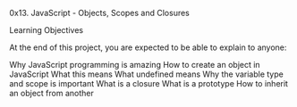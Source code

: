 0x13. JavaScript - Objects, Scopes and Closures

Learning Objectives

At the end of this project, you are expected to be able to explain to anyone:

Why JavaScript programming is amazing How to create an object in JavaScript What this means What undefined means Why the variable type and scope is important What is a closure What is a prototype How to inherit an object from another
